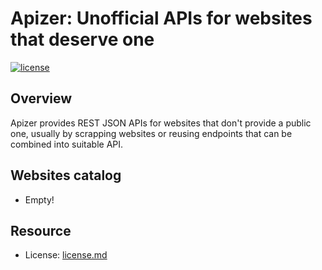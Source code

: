Apizer: Unofficial APIs for websites that deserve one
=====================================================

[![license](https://img.shields.io/github/license/r3c/apizer.svg)](https://opensource.org/licenses/MIT)


Overview
--------

Apizer provides REST JSON APIs for websites that don't provide a public one,
usually by scrapping websites or reusing endpoints that can be combined into
suitable API.


Websites catalog
----------------

* Empty!


Resource
--------

* License: [license.md](license.md)
